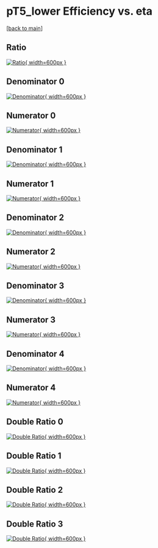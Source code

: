 # pT5_lower Efficiency vs. eta

[[back to main](./)]



## Ratio

[![Ratio](../mtv/var/pT5_lower_xtr_321_0_eff_eta.png){ width=600px }](../mtv/var/pT5_lower_xtr_321_0_eff_eta.pdf)

## Denominator 0

[![Denominator](../mtv/den/pT5_lower_xtr_321_0_eff_eta_den0.png){ width=600px }](../mtv/den/pT5_lower_xtr_321_0_eff_eta_den0.pdf)

## Numerator 0

[![Numerator](../mtv/num/pT5_lower_xtr_321_0_eff_eta_num0.png){ width=600px }](../mtv/num/pT5_lower_xtr_321_0_eff_eta_num0.pdf)

## Denominator 1

[![Denominator](../mtv/den/pT5_lower_xtr_321_0_eff_eta_den1.png){ width=600px }](../mtv/den/pT5_lower_xtr_321_0_eff_eta_den1.pdf)

## Numerator 1

[![Numerator](../mtv/num/pT5_lower_xtr_321_0_eff_eta_num1.png){ width=600px }](../mtv/num/pT5_lower_xtr_321_0_eff_eta_num1.pdf)

## Denominator 2

[![Denominator](../mtv/den/pT5_lower_xtr_321_0_eff_eta_den2.png){ width=600px }](../mtv/den/pT5_lower_xtr_321_0_eff_eta_den2.pdf)

## Numerator 2

[![Numerator](../mtv/num/pT5_lower_xtr_321_0_eff_eta_num2.png){ width=600px }](../mtv/num/pT5_lower_xtr_321_0_eff_eta_num2.pdf)

## Denominator 3

[![Denominator](../mtv/den/pT5_lower_xtr_321_0_eff_eta_den3.png){ width=600px }](../mtv/den/pT5_lower_xtr_321_0_eff_eta_den3.pdf)

## Numerator 3

[![Numerator](../mtv/num/pT5_lower_xtr_321_0_eff_eta_num3.png){ width=600px }](../mtv/num/pT5_lower_xtr_321_0_eff_eta_num3.pdf)

## Denominator 4

[![Denominator](../mtv/den/pT5_lower_xtr_321_0_eff_eta_den4.png){ width=600px }](../mtv/den/pT5_lower_xtr_321_0_eff_eta_den4.pdf)

## Numerator 4

[![Numerator](../mtv/num/pT5_lower_xtr_321_0_eff_eta_num4.png){ width=600px }](../mtv/num/pT5_lower_xtr_321_0_eff_eta_num4.pdf)

## Double Ratio 0

[![Double Ratio](../mtv/ratio/pT5_lower_xtr_321_0_eff_eta_ratio0.png){ width=600px }](../mtv/ratio/pT5_lower_xtr_321_0_eff_eta_ratio0.pdf)

## Double Ratio 1

[![Double Ratio](../mtv/ratio/pT5_lower_xtr_321_0_eff_eta_ratio1.png){ width=600px }](../mtv/ratio/pT5_lower_xtr_321_0_eff_eta_ratio1.pdf)

## Double Ratio 2

[![Double Ratio](../mtv/ratio/pT5_lower_xtr_321_0_eff_eta_ratio2.png){ width=600px }](../mtv/ratio/pT5_lower_xtr_321_0_eff_eta_ratio2.pdf)

## Double Ratio 3

[![Double Ratio](../mtv/ratio/pT5_lower_xtr_321_0_eff_eta_ratio3.png){ width=600px }](../mtv/ratio/pT5_lower_xtr_321_0_eff_eta_ratio3.pdf)

